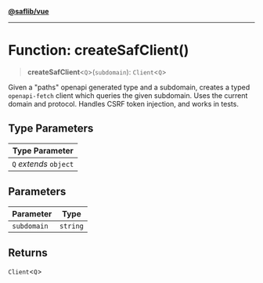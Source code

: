 [**@saflib/vue**](../../../../index.md)

***

# Function: createSafClient()

> **createSafClient**\<`Q`\>(`subdomain`): `Client`\<`Q`\>

Given a "paths" openapi generated type and a subdomain, creates a typed `openapi-fetch` client which queries the given subdomain. Uses the current domain and protocol. Handles CSRF token injection, and works in tests.

## Type Parameters

| Type Parameter |
| ------ |
| `Q` *extends* `object` |

## Parameters

| Parameter | Type |
| ------ | ------ |
| `subdomain` | `string` |

## Returns

`Client`\<`Q`\>
